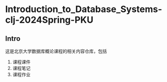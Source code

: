# Introduction_to_Database_Systems-clj-2024Spring-PKU

## Intro

这是北京大学数据库概论课程的相关内容仓库，包括

1. 课程课件
2. 课程笔记
3. 课程作业

